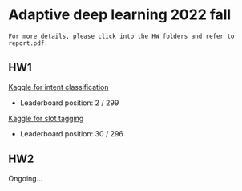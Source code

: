 # Adaptive deep learning 2022 fall
`For more details, please click into the HW folders and refer to report.pdf.`

## HW1
[Kaggle for intent classification](https://www.kaggle.com/competitions/intent-classification-ntu-adl-hw1-fall-2022/)
- Leaderboard position: 2 / 299

[Kaggle for slot tagging](https://www.kaggle.com/competitions/slot-tagging-ntu-adl-hw1-fall-2022)
- Leaderboard position: 30 / 296

## HW2
Ongoing...
